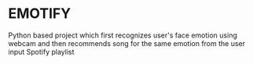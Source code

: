 # EMOTIFY
Python based project which first recognizes user's face emotion using webcam and then recommends song for the same emotion from the user input Spotify playlist
